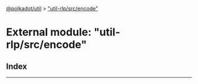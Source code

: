 [@polkadot/util](../README.md) > ["util-rlp/src/encode"](../modules/_util_rlp_src_encode_.md)

# External module: "util-rlp/src/encode"

## Index

---

